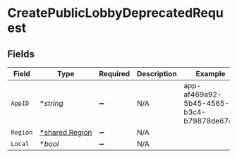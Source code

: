 # CreatePublicLobbyDeprecatedRequest


## Fields

| Field                                                  | Type                                                   | Required                                               | Description                                            | Example                                                |
| ------------------------------------------------------ | ------------------------------------------------------ | ------------------------------------------------------ | ------------------------------------------------------ | ------------------------------------------------------ |
| `AppID`                                                | **string*                                              | :heavy_minus_sign:                                     | N/A                                                    | app-af469a92-5b45-4565-b3c4-b79878de67d2               |
| `Region`                                               | [*shared.Region](../../../pkg/models/shared/region.md) | :heavy_minus_sign:                                     | N/A                                                    |                                                        |
| `Local`                                                | **bool*                                                | :heavy_minus_sign:                                     | N/A                                                    |                                                        |